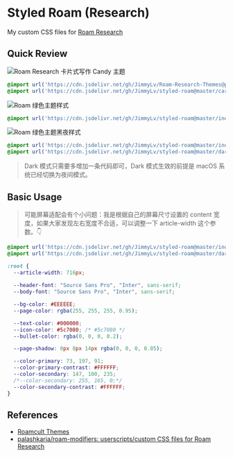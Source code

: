 # Styled Roam (Research)

My custom CSS files for [Roam Research](https://roamresearch.com)

## Quick Review

![Roam Research 卡片式写作 Candy 主题](https://cdn.jsdelivr.net/gh/jimmylv/images@master/2020/09/Roam%20Research%20%E5%8D%A1%E7%89%87%E5%BC%8F%E5%86%99%E4%BD%9C%20Candy%20%E4%B8%BB%E9%A2%98.jpg)

```css
@import url('https://cdn.jsdelivr.net/gh/JimmyLv/Roam-Research-Themes@patch-1/Candy.css');
@import url('https://cdn.jsdelivr.net/gh/JimmyLv/styled-roam@master/card.min.css');
```

![Roam 绿色主题样式](https://jimmylv.github.io/images/2020/Roam%20绿色主题样式.jpg)

```css
@import url('https://cdn.jsdelivr.net/gh/JimmyLv/styled-roam@master/index.min.css');
```

![Roam 绿色主题黑夜样式](https://jimmylv.github.io/images/2020/Roam%20绿色主题黑夜样式.jpg)

```css
@import url('https://cdn.jsdelivr.net/gh/JimmyLv/styled-roam@master/index.min.css');
@import url('https://cdn.jsdelivr.net/gh/JimmyLv/styled-roam@master/dark.min.css');
```

> Dark 模式只需要多增加一条代码即可，Dark 模式生效的前提是 macOS 系统已经切换为夜间模式。

## Basic Usage

> 可能屏幕适配会有个小问题：我是根据自己的屏幕尺寸设置的 content 宽度，如果大家发现左右宽度不合适，可以调整一下 article-width 这个参数。👇

```css
@import url('https://cdn.jsdelivr.net/gh/JimmyLv/styled-roam@master/index.min.css');
@import url('https://cdn.jsdelivr.net/gh/JimmyLv/styled-roam@master/dark.min.css');

:root {
  --article-width: 716px;
 
  --header-font: "Source Sans Pro", "Inter", sans-serif;
  --body-font: "Source Sans Pro", "Inter", sans-serif;

  --bg-color: #EEEEEE;
  --page-color: rgba(255, 255, 255, 0.95);

  --text-color: #000000;
  --icon-color: #5c7080; /* #5c7080 */
  --bullet-color: rgba(0, 0, 0, 0.2);

  --page-shadow: 0px 8px 14px rgba(0, 0, 0, 0.05);

  --color-primary: 73, 197, 91;
  --color-primary-contrast: #FFFFFF;
  --color-secondary: 147, 100, 235;
  /*--color-secondary: 255, 165, 0;*/
  --color-secondary-contrast: #FFFFFF;
}
```

## References

- [Roamcult Themes](https://roamresearch.com/#/app/help/page/fJRcVITNY)
- [palashkaria/roam-modifiers: userscripts/custom CSS files for Roam Research](https://github.com/palashkaria/roam-modifiers)
